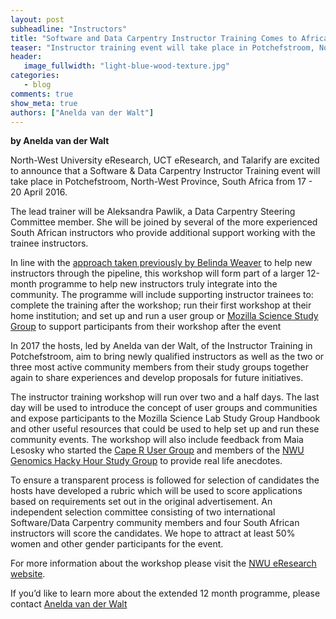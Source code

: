 ```yaml
---
layout: post
subheadline: "Instructors"
title: "Software and Data Carpentry Instructor Training Comes to Africa"
teaser: "Instructor training event will take place in Potchefstroom, North-West Province, South Africa from 17 - 20 April 2016"
header:
   image_fullwidth: "light-blue-wood-texture.jpg"
categories:
   - blog
comments: true
show_meta: true
authors: ["Anelda van der Walt"]
---
```


**by Anelda van der Walt**

North-West University eResearch, UCT eResearch, and Talarify are excited to announce that a Software & Data Carpentry Instructor Training event will take place in Potchefstroom, North-West Province, South Africa from 17 - 20 April 2016.

The lead trainer will be Aleksandra Pawlik, a Data Carpentry Steering Committee member. She will be joined by several of the more experienced South African instructors who provide additional support working with the trainee instructors.

In line with the [approach taken previously by Belinda Weaver](http://software-carpentry.org/blog/2016/03/proposal-instructor-trainees.html) to help new instructors through the pipeline, this workshop will form part of a larger 12-month programme to help new instructors truly integrate into the community.  The programme will include supporting instructor trainees to:
complete the training after the workshop;
run their first workshop at their home institution; and
set up and run a user group or [Mozilla Science Study Group](https://mozillascience.org/) to support participants from their workshop after the event

In 2017 the hosts, led by Anelda van der Walt, of the Instructor Training in Potchefstroom,  aim to bring newly qualified instructors as well as the two or three most active community members from their study groups together again to share experiences and develop proposals for future initiatives.

The instructor training workshop will run over two and a half days. The last day will be used to introduce the concept of user groups and communities and expose participants to the Mozilla Science Lab Study Group Handbook and other useful resources that could be used to help set up and run these community events. The workshop will also include feedback from Maia Lesosky who started  the [Cape R User Group](https://caperuser.wordpress.com/) and members of the [NWU Genomics Hacky Hour Study Group](http://anelda.github.io/GenomicsHackyHour/) to provide real life anecdotes.

To ensure a transparent process is followed for selection of candidates the hosts have developed a rubric which will be used to score applications based on requirements set out in the original advertisement.  An independent selection committee consisting of two international Software/Data Carpentry community members and four South African instructors will score the candidates.  We hope to attract at least 50% women and other gender participants for the event.

For more information about the workshop please visit the [NWU eResearch website](http://www.nwu.ac.za/eresearch/news/the-first-software-data-carpentry-instructor-training-workshop).

If you’d like to learn more about the extended 12 month programme, please contact [Anelda van der Walt](anelda.vdwalt@gmail.com)

